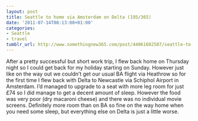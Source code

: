 ```yaml
---
layout: post
title: Seattle to home via Amsterdam on Delta (195/365)
date: '2011-07-14T08:13:00+01:00'
categories:
- Seattle
- travel
tumblr_url: http://www.somethingnew365.com/post/44061602507/seattle-to-home-via-amsterdam-on-delta-195365
---
```

After a pretty successful but short work trip, I flew back home on Thursday night so I could get back for my holiday starting on Sunday. However just like on the way out we couldn’t get our usual BA flight via Heathrow so for the first time I flew back with Delta to Newcastle via Schiphol Airport in Amsterdam.
I’d managed to upgrade to a seat with more leg room for just £74 so I did manage to get a decent amount of sleep. However the food was very poor (dry macaroni cheese) and there was no individual movie screens. Definitely more room than on BA so fine on the way home when you need some sleep, but everything else on Delta is just a little worse.
